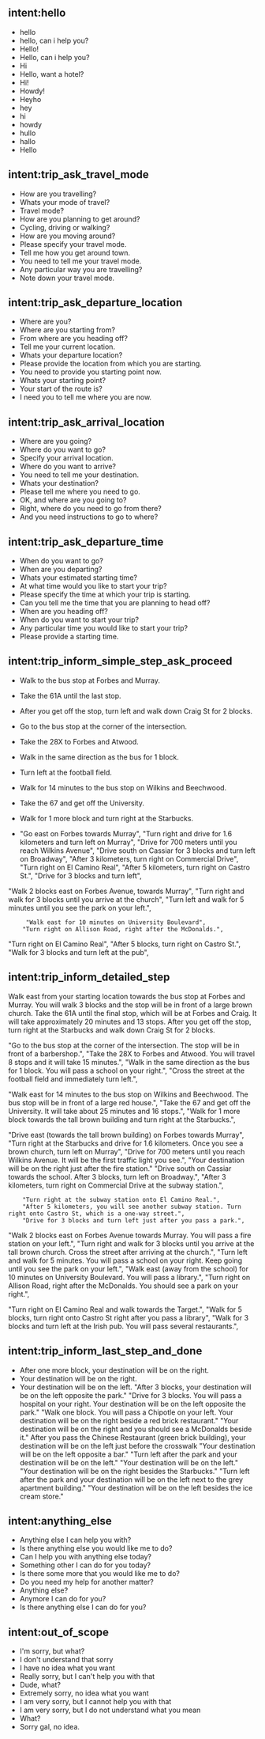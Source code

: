## intent:hello
- hello
- hello, can i help you?
- Hello!
- Hello, can i help you?
- Hi
- Hello, want a hotel?
- Hi!
- Howdy!
- Heyho
- hey
- hi
- howdy
- hullo
- hallo
- Hello

## intent:trip_ask_travel_mode
- How are you travelling?
- Whats your mode of travel?
- Travel mode?
- How are you planning to get around?
- Cycling, driving or walking?
- How are you moving around?
- Please specify your travel mode.
- Tell me how you get around town.
- You need to tell me your travel mode.
- Any particular way you are travelling?
- Note down your travel mode.

## intent:trip_ask_departure_location
- Where are you?
- Where are you starting from?
- From where are you heading off?
- Tell me your current location.
- Whats your departure location?
- Please provide the location from which you are starting.
- You need to provide you starting point now.
- Whats your starting point?
- Your start of the route is?
- I need you to tell me where you are now.

## intent:trip_ask_arrival_location
- Where are you going?
- Where do you want to go?
- Specify your arrival location.
- Where do you want to arrive?
- You need to tell me your destination.
- Whats your destination?
- Please tell me where you need to go.
- OK, and where are you going to?
- Right, where do you need to go from there?
- And you need instructions to go to where?

## intent:trip_ask_departure_time
- When do you want to go?
- When are you departing?
- Whats your estimated starting time?
- At what time would you like to start your trip?
- Please specify the time at which your trip is starting.
- Can you tell me the time that you are planning to head off?
- When are you heading off?
- When do you want to start your trip?
- Any particular time you would like to start your trip?
- Please provide a starting time.

## intent:trip_inform_simple_step_ask_proceed
- Walk to the bus stop at Forbes and Murray.
- Take the 61A until the last stop.
- After you get off the stop, turn left and walk down Craig St for 2 blocks.

- Go to the bus stop at the corner of the intersection.
- Take the 28X to Forbes and Atwood.
- Walk in the same direction as the bus for 1 block.
- Turn left at the football field.

- Walk for 14 minutes to the bus stop on Wilkins and Beechwood.
- Take the 67 and get off the University.
- Walk for 1 more block and turn right at the Starbucks.

-  "Go east on Forbes towards Murray",
        "Turn right and drive for 1.6 kilometers and turn left on Murray",
        "Drive for 700 meters until you reach Wilkins Avenue",
"Drive south on Cassiar for 3 blocks and turn left on Broadway",
        "After 3 kilometers, turn right on Commercial Drive",
        "Turn right on El Camino Real",
        "After 5 kilometers, turn right on Castro St.",
        "Drive for 3 blocks and turn left",

"Walk 2 blocks east on Forbes Avenue, towards Murray",
        "Turn right and walk for 3 blocks until you arrive at the church",
        "Turn left and walk for 5 minutes until you see the park on your left.",
        
         "Walk east for 10 minutes on University Boulevard",
        "Turn right on Allison Road, right after the McDonalds.",

"Turn right on El Camino Real",
        "After 5 blocks, turn right on Castro St.",
        "Walk for 3 blocks and turn left at the pub",


## intent:trip_inform_detailed_step
Walk east from your starting location towards the bus stop at Forbes and Murray. You will walk 3 blocks and the stop will be in front of a large brown church.
Take the 61A until the final stop, which will be at Forbes and Craig. It will take approximately 20 minutes and 13 stops.
After you get off the stop, turn right at the Starbucks and walk down Craig St for 2 blocks.

"Go to the bus stop at the corner of the intersection. The stop will be in front of a barbershop.",
        "Take the 28X to Forbes and Atwood. You will travel 8 stops and it will take 15 minutes.",
        "Walk in the same direction as the bus for 1 block. You will pass a school on your right.",
        "Cross the street at the football field and immediately turn left.",
        
        
"Walk east for 14 minutes to the bus stop on Wilkins and Beechwood. The bus stop will be in front of a large red house.",
        "Take the 67 and get off the University. It will take about 25 minutes and 16 stops.",
        "Walk for 1 more block towards the tall brown building and turn right at the Starbucks.",
        
"Drive east (towards the tall brown building) on Forbes towards Murray",
        "Turn right at the Starbucks and drive for 1.6 kilometers. Once you see a brown church, turn left on Murray",
        "Drive for 700 meters until you reach Wilkins Avenue. It will be the first traffic light you see.",
        "Your destination will be on the right just after the fire station."
        "Drive south on Cassiar towards the school. After 3 blocks, turn left on Broadway.",
        "After 3 kilometers, turn right on Commercial Drive at the subway station.",
        
        "Turn right at the subway station onto El Camino Real.",
        "After 5 kilometers, you will see another subway station. Turn right onto Castro St, which is a one-way street.",
        "Drive for 3 blocks and turn left just after you pass a park.",

 "Walk 2 blocks east on Forbes Avenue towards Murray. You will pass a fire station on your left.",
        "Turn right and walk for 3 blocks until you arrive at the tall brown church. Cross the street after arriving at the church.",
        "Turn left and walk for 5 minutes. You will pass a school on your right. Keep going until you see the park on your left.",
    "Walk east (away from the school) for 10 minutes on University Boulevard. You will pass a library.",
        "Turn right on Allison Road, right after the McDonalds. You should see a park on your right.",     

"Turn right on El Camino Real and walk towards the Target.",
        "Walk for 5 blocks, turn right onto Castro St right after you pass a library",
        "Walk for 3 blocks and turn left at the Irish pub. You will pass several restaurants.",

## intent:trip_inform_last_step_and_done
- After one more block, your destination will be on the right.
- Your destination will be on the right.
- Your destination will be on the left.
 "After 3 blocks, your destination will be on the left opposite the park."
 "Drive for 3 blocks. You will pass a hospital on your right. Your destination will be on the left opposite the park."
"Walk one block. You will pass a Chipotle on your left. Your destination will be on the right beside a red brick restaurant."
"Your destination will be on the right and you should see a McDonalds beside it."
After you pass the Chinese Restaurant (green brick building), your destination will be on the left just before the crosswalk
"Your destination will be on the left opposite a bar."
"Turn left after the park and your destination will be on the left."
"Your destination will be on the left."
"Your destination will be on the right besides the Starbucks."
"Turn left after the park and your destination will be on the left next to the grey apartment building."
"Your destination will be on the left besides the ice cream store."

## intent:anything_else
- Anything else I can help you with?
- Is there anything else you would like me to do?
- Can I help you with anything else today?
- Something other I can do for you today?
- Is there some more that you would like me to do?
- Do you need my help for another matter?
- Anything else?
- Anymore I can do for you?
- Is there anything else I can do for you?

## intent:out_of_scope
- I'm sorry, but what?
- I don't understand that sorry
- I have no idea what you want
- Really sorry, but I can't help you with that
- Dude, what?
- Extremely sorry, no idea what you want
- I am very sorry, but I cannot help you with that
- I am very sorry, but I do not understand what you mean
- What?
- Sorry gal, no idea.